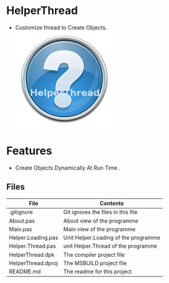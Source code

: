 # HelperThread
- Customize thread to Create Objects.                   
![](HelperThread.png) 



# Features  
- Create Objects Dynamically At Run Time .









## Files

| File | Contents | 
| --- | --- |
| .gitignore | Git ignores the files in this file |
| About.pas | About view of the programme |
| Main.pas | Main view of the programme |
| Helper.Loading.pas | Unit Helper.Loading of the programme |
| Helper.Thread.pas | unit Helper.Thread of the programme |
| HelperThread.dpk | The compiler project file |
| HelperThread.dproj | The MSBUILD project file |
| README.md | The readme for this project |
